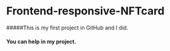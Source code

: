 # Frontend-responsive-NFTcard
#####This is my first project in GitHub and I did.
#### You can help in my project.
